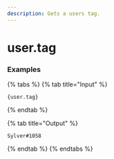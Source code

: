 ```yaml
---
description: Gets a users tag.
---
```


# user.tag <user>

### Examples

{% tabs %}
{% tab title="Input" %}
```text
{user.tag}
```
{% endtab %}

{% tab title="Output" %}
```text
Sylver#1058
```
{% endtab %}
{% endtabs %}